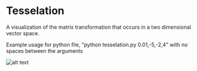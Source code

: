 # Tesselation

A visualization of the matrix transformation that occurs in a two dimensional vector space.

Example usage for python file, "python tesselation.py 0.01,-5,-2,4" with no spaces between the arguments

![alt text](https://raw.githubusercontent.com/username/projectname/branch/path/to/img.png)

